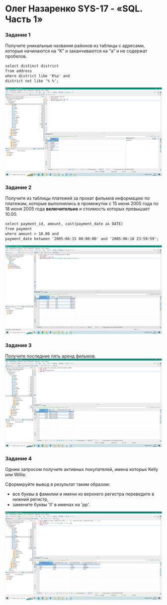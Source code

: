 # Олег Назаренко SYS-17 - «SQL. Часть 1»

### Задание 1
Получите уникальные названия районов из таблицы с адресами, которые начинаются на “K” и заканчиваются на “a” и не содержат пробелов.
```
select distinct district
from address 
where district like 'K%a' and 
district not like '% %';
```
![Monitoring](https://github.com/olegnazarenko92/Nazarenko-db/blob/33a24ce74af83a71f49fb10d78030e003dd41f57/1.png)

### Задание 2

Получите из таблицы платежей за прокат фильмов информацию по платежам, которые выполнялись в промежуток с 15 июня 2005 года по 18 июня 2005 года **включительно** и стоимость которых превышает 10.00.
```
select payment_id, amount, cast(payment_date as DATE)
from payment
where amount > 10.00 and 
payment_date between '2005:06:15 00:00:00' and '2005:06:18 23:59:59';
```
![Monitoring](https://github.com/olegnazarenko92/Nazarenko-db/blob/a7ed4c5a93e744003f26fd4ef13fe75e0cbcee51/%D0%91%D0%B5%D0%B7%D1%8B%D0%BC%D1%8F%D0%BD%D0%BD%D1%8B%D0%B91.png)

### Задание 3

Получите последние пять аренд фильмов.
![Monitoring](https://github.com/olegnazarenko92/Nazarenko-db/blob/719f8c9130d73811f74178d2bafc8c6837e83b9a/%D0%91%D0%B5%D0%B7%D1%8B%D0%BC%D1%8F%D0%BD%D0%BD%D1%8B%D0%B92.png)

### Задание 4

Одним запросом получите активных покупателей, имена которых Kelly или Willie. 

Сформируйте вывод в результат таким образом:
- все буквы в фамилии и имени из верхнего регистра переведите в нижний регистр,
- замените буквы 'll' в именах на 'pp'.

![Monitoring](https://github.com/olegnazarenko92/Nazarenko-db/blob/f7e51c8af14c8895ba9fd4b019beef28e47d9bf3/%D0%91%D0%B5%D0%B7%D1%8B%D0%BC%D1%8F%D0%BD%D0%BD%D1%8B%D0%B93.png)
